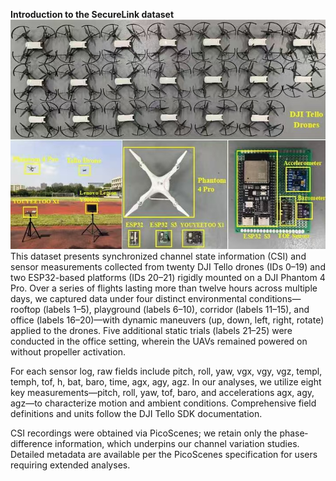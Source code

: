 **Introduction to the SecureLink dataset**
![硬件结构图](hardware.png)
This dataset presents synchronized channel state information (CSI) and  sensor measurements collected from twenty DJI Tello drones (IDs 0–19) and two ESP32-based platforms (IDs 20–21) rigidly mounted on a DJI Phantom 4 Pro. Over a series of flights lasting more than twelve hours across multiple days, we captured data under four distinct environmental conditions—rooftop (labels 1–5), playground (labels 6–10), corridor (labels 11–15), and office (labels 16–20)—with dynamic maneuvers (up, down, left, right, rotate) applied to the drones. Five additional static trials (labels 21–25) were conducted in the office setting, wherein the UAVs remained powered on without propeller activation.

For each sensor log, raw fields include pitch, roll, yaw, vgx, vgy, vgz, templ, temph, tof, h, bat, baro, time, agx, agy, agz. In our analyses, we utilize eight key measurements—pitch, roll, yaw, tof, baro, and accelerations agx, agy, agz—to characterize motion and ambient conditions. Comprehensive field definitions and units follow the DJI Tello SDK documentation.

CSI recordings were obtained via PicoScenes; we retain only the phase‐difference information, which underpins our channel variation studies. Detailed metadata are available per the PicoScenes specification for users requiring extended analyses.
